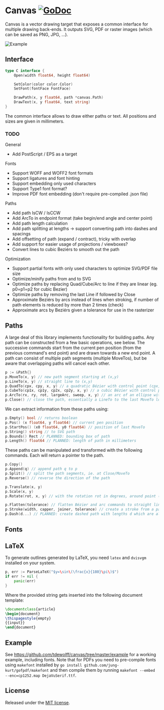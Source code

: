 # Canvas <a name="canvas"></a> [![GoDoc](http://godoc.org/github.com/tdewolff/canvas?status.svg)](http://godoc.org/github.com/tdewolff/canvas)

Canvas is a vector drawing target that exposes a common interface for multiple drawing back-ends. It outputs SVG, PDF or raster images (which can be saved as PNG, JPG, ...).

![Example](https://raw.githubusercontent.com/tdewolff/canvas/master/canvas.png)

## Interface
``` go
type C interface {
	Open(width float64, height float64)

	SetColor(color color.Color)
	SetFont(fontFace FontFace)

	DrawPath(x, y float64, path *canvas.Path)
	DrawText(x, y float64, text string)
}
```

The common interface allows to draw either paths or text. All positions and sizes are given in millimeters.

### TODO

General

* Add PostScript / EPS as a target

Fonts

* Support WOFF and WOFF2 font formats
* Support ligatures and font hinting
* Support embedding only used characters
* Support Type1 font format?
* Improve PDF font embedding (don't require pre-compiled .json file)

Paths

* Add path IsCW / IsCCW
* Add ArcTo in endpoint format (take begin/end angle and center point)
* Add path length calculation
* Add path splitting at lengths -> support converting path into dashes and spacings
* Add offsetting of path (expand / contract), tricky with overlap
* Add support for easier usage of projections / viewboxes?
* Convert lines to cubic Beziérs to smooth out the path

Optimization

* Support partial fonts with only used characters to optimize SVG/PDF file size
* Optimize/minify paths from and to SVG
* Optimize paths by replacing Quad/Cube/Arc to line if they are linear (eg. p0=p1=p2 for cubic Bezier)
* Optimize paths by removing the last Line if followed by Close
* Approximate Beziérs by arcs instead of lines when stroking, if number of path elements is reduced by more than 2 times (check)
* Approximate arcs by Beziérs given a tolerance for use in the rasterizer

## Paths
A large deal of this library implements functionality for building paths. Any path can be constructed from a few basic operations, see below. The successive commands start from the current pen position (from the previous command's end point) and are drawn towards a new end point. A path can consist of multiple path segments (multiple MoveTos), but be aware that overlapping paths will cancel each other.

``` go
p := &Path{}
p.MoveTo(x, y) // new path segment starting at (x,y)
p.LineTo(x, y) // straight line to (x,y)
p.QuadTo(cpx, cpy, x, y) // a quadratic Bézier with control point (cpx,cpy) and end point (x,y)
p.CubeTo(cp1x, cp1y, cp2x, cp2y, x, y) // a cubic Bézier with control points (cp1x,cp1y), (cp2x,cp2y) and end point (x,y)
p.ArcTo(rx, ry, rot, largeArc, sweep, x, y) // an arc of an ellipse with radii (rx,ry), rotated by rot (in degrees), with flags largeArc and sweep (booleans, see https://www.w3.org/TR/SVG/paths.html#PathDataEllipticalArcCommands)
p.Close() // close the path, essentially a LineTo to the last MoveTo location
```

We can extract information from these paths using:

``` go
p.Empty() bool // returns boolean
p.Pos() (x float64, y float64) // current pen position
p.StartPos() (x0 float64, y0 float64) // position of last MoveTo
p.String() string // to SVG path
p.Bounds() Rect // PLANNED: bounding box of path
p.Length() float64 // PLANNED: length of path in millimeters
```

These paths can be manipulated and transformed with the following commands. Each will return a pointer to the path.

``` go
p.Copy()
p.Append(q) // append path q to p
p.Split() // split the path segments, ie. at Close/MoveTo
p.Reverse() // reverse the direction of the path

p.Translate(x, y)
p.Scale(x, y)
p.Rotate(rot, x, y) // with the rotation rot in degrees, around point (x,y)

p.Flatten(tolerance) // flatten Bézier and arc commands to straight lines, with a maximum deviation of tolarance
p.Stroke(width, capper, joiner, tolerance) // create a stroke from a path of certain width, using capper and joiner for caps and joins
p.Dash(d...) // PLANNED: create dashed path with lengths d which are alternating the dash and the space
```

## Fonts

## LaTeX
To generate outlines generated by LaTeX, you need `latex` and `dvisvgm` installed on your system.

``` go
p, err := ParseLaTeX("$y=\sin\(\frac{x}{180}\pi\)$")
if err != nil {
    panic(err)
}
```

Where the provided string gets inserted into the following document template:

``` latex
\documentclass{article}
\begin{document}
\thispagestyle{empty}
{{input}}
\end{document}
```

## Example
See https://github.com/tdewolff/canvas/tree/master/example for a working example, including fonts. Note that for PDFs you need to pre-compile fonts using `makefont` installed by `go install github.com/jung-kurt/gofpdf/makefont` and then compile them by running `makefont --embed --enc=cp1252.map DejaVuSerif.ttf`.

## License
Released under the [MIT license](LICENSE.md).
